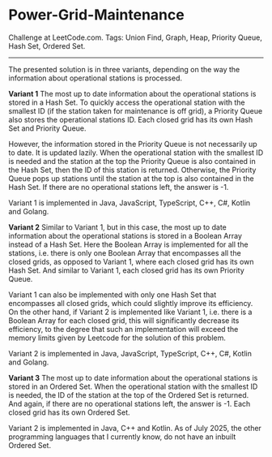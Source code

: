 # Power-Grid-Maintenance
Challenge at LeetCode.com. Tags: Union Find, Graph, Heap, Priority Queue, Hash Set, Ordered Set.

---------------------------------------------------------------------------------------------------------------------------------------------------------------

The presented solution is in three variants, depending on the way the information about operational stations is processed.
 
**Variant 1**
The most up to date information about the operational stations is stored in a Hash Set. To quickly access the operational station with the smallest ID (if the station taken for maintenance is off grid), a Priority Queue also stores the operational stations ID. Each closed grid has its own Hash Set and Priority Queue.

However, the information stored in the Priority Queue is not necessarily up to date. It is updated lazily. When the operational station with the smallest ID is needed and the station at the top the Priority Queue is also contained in the Hash Set, then the ID of this station is returned. Otherwise, the Priority Queue pops up stations until the station at the top is also contained in the Hash Set. If there are no operational stations left, the answer is -1.

Variant 1 is implemented in Java, JavaScript, TypeScript, C++, C#, Kotlin and Golang.
 
**Variant 2**
Similar to Variant 1, but in this case, the most up to date information about the operational stations is stored in a Boolean Array instead of a Hash Set. Here the Boolean Array is implemented for all the stations, i.e. there is only one Boolean Array that encompasses all the closed grids, as opposed to Variant 1, where each closed grid has its own Hash Set. And similar to Variant 1, each closed grid has its own Priority Queue.

Variant 1 can also be implemented with only one Hash Set that encompasses all closed grids, which could slightly improve its efficiency. On the other hand, if Variant 2 is implemented like Variant 1, i.e. there is a Boolean Array for each closed grid, this will significantly decrease its efficiency, to the degree that such an implementation will exceed the memory limits given by Leetcode for the solution of this problem.

Variant 2 is implemented in Java, JavaScript, TypeScript, C++, C#, Kotlin and Golang.

**Variant 3**
The most up to date information about the operational stations is stored in an Ordered Set. When the operational station with the smallest ID is needed, the ID of the station at the top of the Ordered Set is returned. And again, if there are no operational stations left, the answer is -1. Each closed grid has its own Ordered Set.

Variant 2 is implemented in Java, C++ and Kotlin. As of July 2025, the other programming languages that I currently know, do not have an inbuilt Ordered Set.

